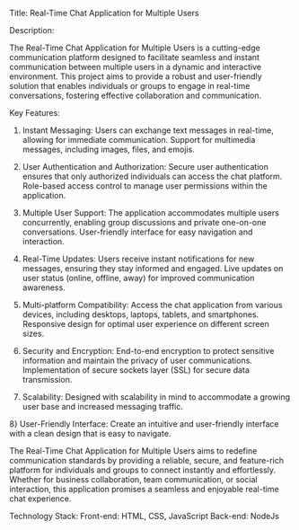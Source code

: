 Title: Real-Time Chat Application for Multiple Users

Description:

The Real-Time Chat Application for Multiple Users is a cutting-edge communication platform designed to facilitate seamless and instant communication between multiple users in a dynamic and interactive environment. This project aims to provide a robust and user-friendly solution that enables individuals or groups to engage in real-time conversations, fostering effective collaboration and communication.

Key Features:

1) Instant Messaging:
Users can exchange text messages in real-time, allowing for immediate communication.
Support for multimedia messages, including images, files, and emojis.

2) User Authentication and Authorization:
Secure user authentication ensures that only authorized individuals can access the chat platform.
Role-based access control to manage user permissions within the application.

3) Multiple User Support:
The application accommodates multiple users concurrently, enabling group discussions and private one-on-one conversations.
User-friendly interface for easy navigation and interaction.

4) Real-Time Updates:
Users receive instant notifications for new messages, ensuring they stay informed and engaged.
Live updates on user status (online, offline, away) for improved communication awareness.

5) Multi-platform Compatibility:
Access the chat application from various devices, including desktops, laptops, tablets, and smartphones.
Responsive design for optimal user experience on different screen sizes.

6) Security and Encryption:
End-to-end encryption to protect sensitive information and maintain the privacy of user communications.
Implementation of secure sockets layer (SSL) for secure data transmission.

7) Scalability:
Designed with scalability in mind to accommodate a growing user base and increased messaging traffic.

8} User-Friendly Interface:
Create an intuitive and user-friendly interface with a clean design that is easy to navigate.

The Real-Time Chat Application for Multiple Users aims to redefine communication standards by providing a reliable, secure, and feature-rich platform for individuals and groups to connect instantly and effortlessly. Whether for business collaboration, team communication, or social interaction, this application promises a seamless and enjoyable real-time chat experience.

Technology Stack:
Front-end: HTML, CSS, JavaScript
Back-end: NodeJs
